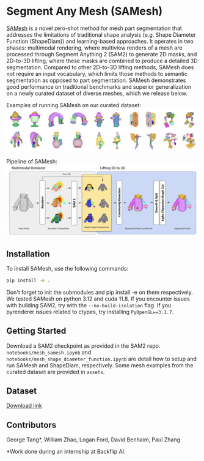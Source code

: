 # Segment Any Mesh (SAMesh)

[SAMesh](https://arxiv.org/abs/2408.13679) is a novel zero-shot method for mesh part segmentation that addresses the limitations of traditional shape analysis (e.g. Shape Diameter Function (ShapeDiam)) and learning-based approaches. It operates in two phases: multimodal rendering, where multiview renders of a mesh are processed through Segment Anything 2 (SAM2) to generate 2D masks, and 2D-to-3D lifting, where these masks are combined to produce a detailed 3D segmentation. Compared to other 2D-to-3D lifting methods, SAMesh does not require an input vocabulary, which limits those methods to semantic segmentation as opposed to part segmentation. SAMesh demonstrates good performance on traditional benchmarks and superior generalization on a newly curated dataset of diverse meshes, which we release below.

Examples of running SAMesh on our curated dataset:
![Examples of running SAMesh on our curated dataset](./assets/samesh_examples.png)

Pipeline of SAMesh:
![Pipeline of SAMesh](./assets/samesh_pipeline.png)


## Installation

To install SAMesh, use the following commands:

```bash
pip install -e .
```

Don't forget to init the submodules and pip install -e on them respectively. We tested SAMesh on python 3.12 and cuda 11.8. If you encounter issues with building SAM2, try with the `--no-build-isolation` flag. If you pyrenderer issues related to ctypes, try installing `PyOpenGL==3.1.7`.


## Getting Started

Download a SAM2 checkpoint as provided in the SAM2 repo. `notebooks/mesh_samesh.ipynb` and `notebooks/mesh_shape_diameter_function.ipynb` are detail how to setup and run SAMesh and ShapeDiam, respectively. Some mesh examples from the curated dataset are provided in `assets`.


## Dataset

[Download link](https://drive.google.com/file/d/1qzxZZ-RUShNgUKXBPnpI1-Mlr8MkWekN/view?usp=sharing)


## Contributors
George Tang*, William Zhao, Logan Ford, David Benhaim, Paul Zhang

*Work done during an internship at Backflip AI.
